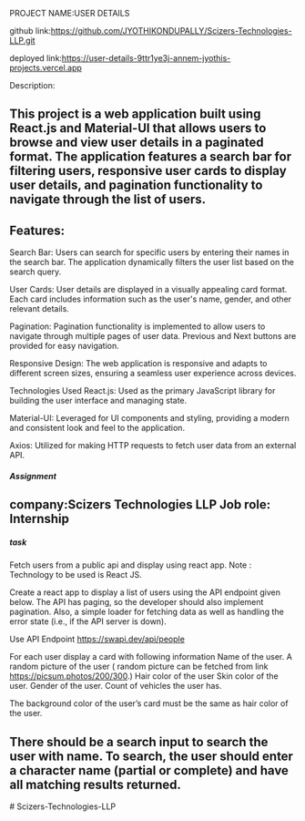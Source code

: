 PROJECT NAME:USER DETAILS
		
github link:https://github.com/JYOTHIKONDUPALLY/Scizers-Technologies-LLP.git

deployed link:https://user-details-9ttr1ye3j-annem-jyothis-projects.vercel.app


Description:

This project is a web application built using React.js and Material-UI that allows users to browse and view user details in a paginated format. The application features a search bar for filtering users, responsive user cards to display user details, and pagination functionality to navigate through the list of users.
-


Features:
--------------------------------------------------------------------------------------------------
Search Bar: Users can search for specific users by entering their names in the search bar. The application dynamically filters the user list based on the search query.

User Cards: User details are displayed in a visually appealing card format. Each card includes information such as the user's name, gender, and other relevant details.

Pagination: Pagination functionality is implemented to allow users to navigate through multiple pages of user data. Previous and Next buttons are provided for easy navigation.

Responsive Design: The web application is responsive and adapts to different screen sizes, ensuring a seamless user experience across devices.

Technologies Used
React.js: Used as the primary JavaScript library for building the user interface and managing state.

Material-UI: Leveraged for UI components and styling, providing a modern and consistent look and feel to the application.

Axios: Utilized for making HTTP requests to fetch user data from an external API.


##### Assignment #####
company:Scizers Technologies LLP
Job role:  Internship
---------------------------------------------------------------------------------

##### task #######
Fetch users from a public api and display using react app.
Note : Technology to be used is React JS.

Create a react app to display a list of users using the API  endpoint given below. The API has paging, so the developer should also implement pagination. Also, a simple loader for fetching data as well as handling the error state (i.e., if the API server is down).

Use API Endpoint 
https://swapi.dev/api/people

For each user display a card with following information 
Name of the user.
A random picture of the user ( random picture can be fetched from link https://picsum.photos/200/300.)
Hair color of the user
Skin color of the user.
Gender of the user.
Count of vehicles the user has.


The background color of the user’s card must be the same as hair color of the user.

There should be a search input to search the user with name.
To search, the user should enter a character name (partial or complete) and have all matching results returned. 
--------------------------------------------------------------------------------------------------



#   S c i z e r s - T e c h n o l o g i e s - L L P 
 
 

